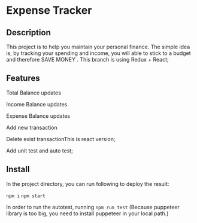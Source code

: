 # Expense Tracker

## Description
This project is to help you maintain your personal finance. The simple idea is, by tracking your spending and income, you will able to stick to a budget and therefore SAVE MONEY . This branch is using Redux + React;

## Features
Total Balance updates

Income Balance updates

Expense Balance updates

Add new transaction

Delete exist transactionThis is react version;

Add unit test and auto test;

## Install

In the project directory, you can run following to deploy the result:

`npm i`
`npm start`

In order to run the autotest, running
`npm run test`
(Because puppeteer library is too big, you need to install puppeteer in your local path.)
